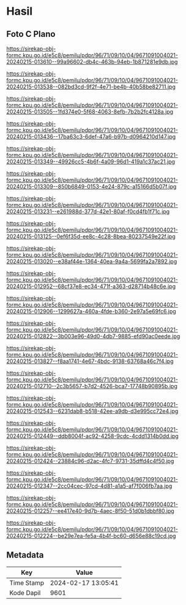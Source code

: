 # Hasil

## Foto C Plano

https://sirekap-obj-formc.kpu.go.id/e5c8/pemilu/pdpr/96/71/09/10/04/9671091004021-20240215-013610--99a96602-db4c-463b-94eb-1b871281e9db.jpg

https://sirekap-obj-formc.kpu.go.id/e5c8/pemilu/pdpr/96/71/09/10/04/9671091004021-20240215-013538--082bd3cd-9f2f-4e71-be4b-40b58be82711.jpg

https://sirekap-obj-formc.kpu.go.id/e5c8/pemilu/pdpr/96/71/09/10/04/9671091004021-20240215-013505--1fd374e0-5f68-4063-8efb-7b2b2fc4128a.jpg

https://sirekap-obj-formc.kpu.go.id/e5c8/pemilu/pdpr/96/71/09/10/04/9671091004021-20240215-013436--17ba63c3-6def-47a6-b97b-d0964210d147.jpg

https://sirekap-obj-formc.kpu.go.id/e5c8/pemilu/pdpr/96/71/09/10/04/9671091004021-20240215-013349--49926cc5-4b6f-4a09-96d1-419a1c37ac21.jpg

https://sirekap-obj-formc.kpu.go.id/e5c8/pemilu/pdpr/96/71/09/10/04/9671091004021-20240215-013309--850b6849-0153-4e24-879c-a15166d5b07f.jpg

https://sirekap-obj-formc.kpu.go.id/e5c8/pemilu/pdpr/96/71/09/10/04/9671091004021-20240215-013231--e261988d-377d-42e1-80af-f0cd4fb1f71c.jpg

https://sirekap-obj-formc.kpu.go.id/e5c8/pemilu/pdpr/96/71/09/10/04/9671091004021-20240215-013125--0ef6f35d-ee8c-4c28-8bea-80237549e22f.jpg

https://sirekap-obj-formc.kpu.go.id/e5c8/pemilu/pdpr/96/71/09/10/04/9671091004021-20240215-013020--e38af44e-1364-40ea-9a4a-5699fa2a7892.jpg

https://sirekap-obj-formc.kpu.go.id/e5c8/pemilu/pdpr/96/71/09/10/04/9671091004021-20240215-012952--68cf37e8-ec34-471f-a363-d28714b48c6e.jpg

https://sirekap-obj-formc.kpu.go.id/e5c8/pemilu/pdpr/96/71/09/10/04/9671091004021-20240215-012906--1299627a-460a-4fde-b360-2e97a5e69fc6.jpg

https://sirekap-obj-formc.kpu.go.id/e5c8/pemilu/pdpr/96/71/09/10/04/9671091004021-20240215-012822--3b003e96-49d0-4db7-9885-efd90ac0eede.jpg

https://sirekap-obj-formc.kpu.go.id/e5c8/pemilu/pdpr/96/71/09/10/04/9671091004021-20240215-013827--f8aa1741-4e67-4bdc-9138-63768a46c7f4.jpg

https://sirekap-obj-formc.kpu.go.id/e5c8/pemilu/pdpr/96/71/09/10/04/9671091004021-20240215-012710--2c3b5657-b7d2-4526-bca7-17748b90895b.jpg

https://sirekap-obj-formc.kpu.go.id/e5c8/pemilu/pdpr/96/71/09/10/04/9671091004021-20240215-012543--6231dab8-b518-42ee-a9db-d3e995cc72e4.jpg

https://sirekap-obj-formc.kpu.go.id/e5c8/pemilu/pdpr/96/71/09/10/04/9671091004021-20240215-012449--ddb8004f-ac92-4258-9cdc-4cdd1314b0dd.jpg

https://sirekap-obj-formc.kpu.go.id/e5c8/pemilu/pdpr/96/71/09/10/04/9671091004021-20240215-012424--23884c96-d2ac-4fc7-9731-35dffd4c4f50.jpg

https://sirekap-obj-formc.kpu.go.id/e5c8/pemilu/pdpr/96/71/09/10/04/9671091004021-20240215-012347--2cc04cec-97cd-4d81-a1a5-af7f006fb7aa.jpg

https://sirekap-obj-formc.kpu.go.id/e5c8/pemilu/pdpr/96/71/09/10/04/9671091004021-20240215-012257--ee417e40-9d7b-4aec-8f50-51d0b1dbbf80.jpg

https://sirekap-obj-formc.kpu.go.id/e5c8/pemilu/pdpr/96/71/09/10/04/9671091004021-20240215-012224--be29e7ea-fe5a-4b4f-bc60-d656e88c19cd.jpg


## Metadata

| Key        | Value               |
| ---------- | ------------------- |
| Time Stamp | 2024-02-17 13:05:41 |
| Kode Dapil | 9601                |



